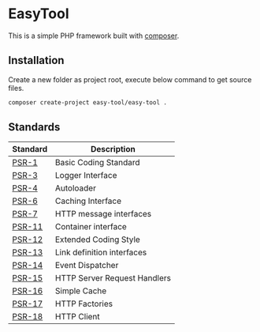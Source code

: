 # EasyTool

This is a simple PHP framework built with [composer](https://getcomposer.org/).

## Installation

Create a new folder as project root, execute below command to get source files.

```sh
composer create-project easy-tool/easy-tool .
```

## Standards

|Standard|Description|
|---|---|
|[PSR-1](https://www.php-fig.org/psr/psr-1/)|Basic Coding Standard|
|[PSR-3](https://www.php-fig.org/psr/psr-3/)|Logger Interface|
|[PSR-4](https://www.php-fig.org/psr/psr-4/)|Autoloader|
|[PSR-6](https://www.php-fig.org/psr/psr-6/)|Caching Interface|
|[PSR-7](https://www.php-fig.org/psr/psr-7/)|HTTP message interfaces|
|[PSR-11](https://www.php-fig.org/psr/psr-11/)|Container interface|
|[PSR-12](https://www.php-fig.org/psr/psr-12/)|Extended Coding Style|
|[PSR-13](https://www.php-fig.org/psr/psr-13/)|Link definition interfaces|
|[PSR-14](https://www.php-fig.org/psr/psr-14/)|Event Dispatcher|
|[PSR-15](https://www.php-fig.org/psr/psr-15/)|HTTP Server Request Handlers|
|[PSR-16](https://www.php-fig.org/psr/psr-16/)|Simple Cache|
|[PSR-17](https://www.php-fig.org/psr/psr-17/)|HTTP Factories|
|[PSR-18](https://www.php-fig.org/psr/psr-18/)|HTTP Client|
